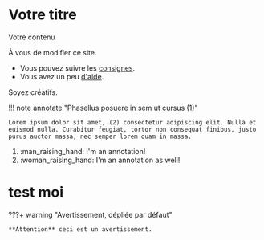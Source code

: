 # Votre titre

Votre contenu

À vous de modifier ce site.

- Vous pouvez suivre les [consignes](Consignes.md).
- Vous avez un peu [d'aide](aide-mémoire.md).

Soyez créatifs.

!!! note annotate "Phasellus posuere in sem ut cursus (1)"

    Lorem ipsum dolor sit amet, (2) consectetur adipiscing elit. Nulla et
    euismod nulla. Curabitur feugiat, tortor non consequat finibus, justo
    purus auctor massa, nec semper lorem quam in massa.

1.  :man_raising_hand: I'm an annotation!
2.  :woman_raising_hand: I'm an annotation as well!


# test moi

???+ warning "Avertissement, dépliée par défaut"

    **Attention** ceci est un avertissement. 